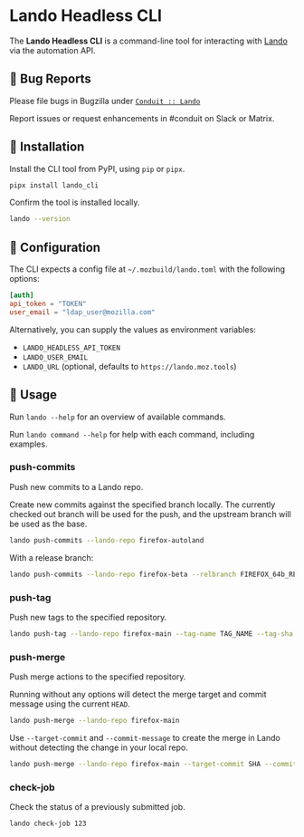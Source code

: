 # Lando Headless CLI

The **Lando Headless CLI** is a command-line tool for interacting with [Lando](https://lando.moz.tools/)
via the automation API.

## 🐛 Bug Reports

Please file bugs in Bugzilla under [`Conduit :: Lando`](https://bugzilla.mozilla.org/enter_bug.cgi?product=Conduit&component=Lando)

Report issues or request enhancements in #conduit on Slack or Matrix.

## 🔧 Installation

Install the CLI tool from PyPI, using `pip` or `pipx`.

```sh
pipx install lando_cli
```

Confirm the tool is installed locally.

```sh
lando --version
```

## 🔐 Configuration

The CLI expects a config file at `~/.mozbuild/lando.toml` with the following options:

```toml
[auth]
api_token = "TOKEN"
user_email = "ldap_user@mozilla.com"
```

Alternatively, you can supply the values as environment variables:

- `LANDO_HEADLESS_API_TOKEN`
- `LANDO_USER_EMAIL`
- `LANDO_URL` (optional, defaults to `https://lando.moz.tools`)

## 🚀 Usage

Run `lando --help` for an overview of available commands.

Run `lando command --help` for help with each command, including examples.

### push-commits

Push new commits to a Lando repo.

Create new commits against the specified branch locally. The currently checked
out branch will be used for the push, and the upstream branch will be used as
the base.

```sh
lando push-commits --lando-repo firefox-autoland
```

With a release branch:

```sh
lando push-commits --lando-repo firefox-beta --relbranch FIREFOX_64b_RELBRANCH
```

### push-tag

Push new tags to the specified repository.

```sh
lando push-tag --lando-repo firefox-main --tag-name TAG_NAME --tag-sha sha12345
```

### push-merge

Push merge actions to the specified repository.

Running without any options will detect the merge target and commit message
using the current `HEAD`.

```sh
lando push-merge --lando-repo firefox-main
```

Use `--target-commit` and `--commit-message` to create the merge in Lando
without detecting the change in your local repo.

```sh
lando push-merge --lando-repo firefox-main --target-commit SHA --commit-message "Merge"
```

### check-job

Check the status of a previously submitted job.

```sh
lando check-job 123
```
